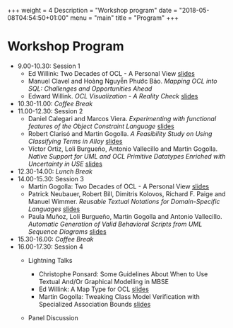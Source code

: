+++
weight = 4
Description = "Workshop program"
date = "2018-05-08T04:54:50+01:00"
menu = "main"
title = "Program"
+++

# Workshop Program

* 9.00-10.30: Session 1 
  * Ed Willink: Two Decades of OCL - A Personal View [slides](slides/OCL2019_slides_keynote.pdf)
  * Manuel Clavel and Hoàng Nguyễn Phước Bảo. *Mapping OCL into SQL:
    Challenges and Opportunities Ahead* 
  * Edward Willink. *OCL Visualization - A Reality Check* [slides](slides/OCL2019_slides_011.pdf)
* 10.30-11.00: *Coffee Break*
* 11.00-12.30: Session 2  
  * Daniel Calegari and Marcos Viera. *Experimenting with functional
    features of the Object Constraint Language* [slides](slides/OCL2019_slides_101.pdf)
  * Robert Clarisó and Martin Gogolla. *A Feasibility Study on Using
    Classifying Terms in Alloy*
    [slides](slides/OCL2019_slides_000.pdf)
  * Víctor Ortiz, Loli Burgueño, Antonio Vallecillo and Martin
    Gogolla. *Native Support for UML and OCL Primitive Datatypes
    Enriched with Uncertainty in USE*
    [slides](slides/OCL2019_slides_100.pdf)
* 12.30-14.00: *Lunch Break*
* 14.00-15.30: Session 3  
  * Martin Gogolla: Two Decades of OCL - A Personal View 
  [slides](slides/OCL2019_slides_gogolla_invited.pdf)
  * Patrick Neubauer, Robert Bill, Dimitris Kolovos, Richard F. Paige
    and Manuel Wimmer. *Reusable Textual Notations for Domain-Specific
    Languages* [slides](slides/OCL2019_slides_001.pdf)
  * Paula Muñoz, Loli Burgueño, Martin Gogolla and Antonio
    Vallecillo. *Automatic Generation of Valid Behavioral Scripts from
    UML Sequence Diagrams* [slides](slides/OCL2019_slides_010.pdf)
* 15.30-16.00: *Coffee Break*
* 16.00-17.30: Session 4 
  * Lightning Talks 
      * Christophe Ponsard: Some Guidelines About When to Use Textual And/Or Graphical Modelling in MBSE
      * Ed Willink: A Map Type for OCL [slides](slides/OCL2019_slides_lightning_2.pdf)
      * Martin Gogolla: Tweaking Class Model Verification with
        Specialized Association Bounds
        [slides](slides/OCL2019_slides_gogolla_lightning.pdf) 

  * Panel Discussion
